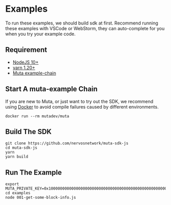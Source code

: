 # Examples

To run these examples, we should build sdk at first.
Recommend running these examples with VSCode or WebStorm,
they can auto-complete for you when you try your example code.

## Requirement

- [NodeJS 10+](https://nodejs.org/en/download/)
- [yarn 1.20+](https://classic.yarnpkg.com/en/docs/install)
- [Muta example-chain](https://github.com/nervosnetwork/muta/releases)

## Start A muta-example Chain

If you are new to Muta, or just want to try out the SDK,
we recommend using [Docker](https://docs.docker.com/get-docker/)
to avoid compile failures caused by different environments.

```
docker run --rm mutadev/muta
```

## Build The SDK

```
git clone https://github.com/nervosnetwork/muta-sdk-js
cd muta-sdk-js
yarn
yarn build
```

## Run The Example

```
export MUTA_PRIVATE_KEY=0x1000000000000000000000000000000000000000000000000000000000000000
cd examples
node 001-get-some-block-info.js
```
